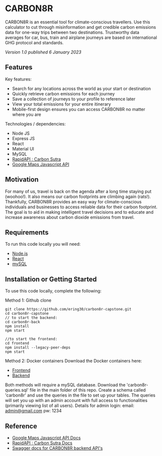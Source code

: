 # CARBON8R

CARBON8R is an essential tool for climate-conscious travellers. Use this calculator to cut through misinformation and get credible carbon emissions data for one-way trips between two destinations. Trustworthy data averages for car, bus, train and airplane journeys are based on international GHG protocol and standards.

*Version 1.0 published 6 January 2023*

## Features

Key features: 
+ Search for any locations across the world as your start or destination
+ Quickly retrieve carbon emissions for each journey
+ Save a collection of journeys to your profile to reference later
+ View your total emissions for your entire itinerary
+ Mobile-first design ensures you can access CARBON8R no matter where you are

Technologies / dependencies:
+ Node JS
+ Express JS
+ React
+ Material UI
+ MySQL
+ [RapidAPI : Carbon Sutra](https://rapidapi.com/carbonsutra/api/carbonsutra1/)
+ [Google Maps Javascript API](https://developers.google.com/maps/documentation/javascript)

## Motivation

For many of us, travel is back on the agenda after a long time staying put (woohoo!). It also means our carbon footprints are climbing again (rats!). Thankfully, CARBON8R provides an easy way for climate-conscious individuals and businesses to access reliable data for their carbon footprint. The goal is to aid in making intelligent travel decisions and to educate and increase awareness about carbon dioxide emissions from travel. 

## Requirements

To run this code locally you will need:
+ [Node.js](https://nodejs.org/)
+ [React](https://facebook.github.io/react/)
+ [mySQL](https://www.mysql.com/)

## Installation or Getting Started

To use this code locally, complete the following:

Method 1: Github clone

	git clone https://github.com/ering30/carbon8r-capstone.git
    cd carbon8r-capstone 
    // to start the backend: 
    cd carbon8r-back
    npm install
    npm start
    
    //to start the frontend:
    cd frontend
    npm install --legacy-peer-deps
    npm start

Method 2: Docker containers
Download the Docker containers here:
+ [Frontend](https://hub.docker.com/r/gonthierin/carbon8r-frontend)
+ [Backend](https://hub.docker.com/r/gonthierin/carbon8r-backend)

Both methods will require a mySQL database. 
Download the 'carbon8r-queries.sql' file in the main folder of this repo. Create a schema called 'carbon8r' and use the queries in the file to set up your tables. 
The queries will set you up with an admin account with full access to functionalities (primarily viewing list of all users). 
Details for admin login:
email: admin@gmail.com
pw: 1234
    
## Reference

+ [Google Maps Javascript API Docs](https://developers.google.com/maps/documentation/javascript)
+ [RapidAPI : Carbon Sutra Docs](https://rapidapi.com/carbonsutra/api/carbonsutra1/)
+ [Swagger docs for CARBON8R backend API's](http://localhost:4000/api-docs/)
